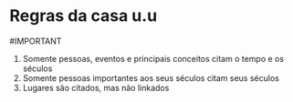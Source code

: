 # Regras da casa u.u
#IMPORTANT 

1. Somente pessoas, eventos e principais conceitos citam o tempo e os séculos
2. Somente pessoas importantes aos seus séculos citam seus séculos
3. Lugares são citados, mas não linkados

